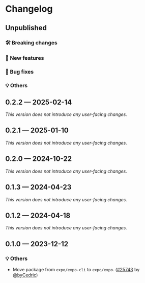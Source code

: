 # Changelog

## Unpublished

### 🛠 Breaking changes

### 🎉 New features

### 🐛 Bug fixes

### 💡 Others

## 0.2.2 — 2025-02-14

_This version does not introduce any user-facing changes._

## 0.2.1 — 2025-01-10

_This version does not introduce any user-facing changes._

## 0.2.0 — 2024-10-22

_This version does not introduce any user-facing changes._

## 0.1.3 — 2024-04-23

_This version does not introduce any user-facing changes._

## 0.1.2 — 2024-04-18

_This version does not introduce any user-facing changes._

## 0.1.0 — 2023-12-12

### 💡 Others

- Move package from `expo/expo-cli` to `expo/expo`. ([#25743](https://github.com/expo/expo/pull/25743) by [@byCedric](https://github.com/byCedric))

